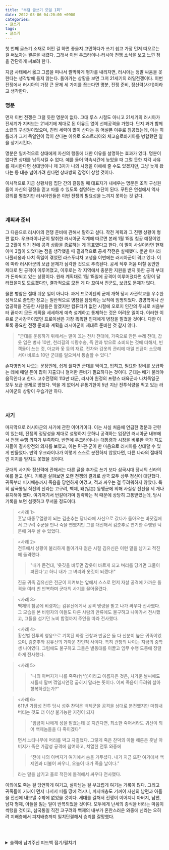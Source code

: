 ```yaml
---
title: "부캠 글쓰기 모임 1회"
date: 2022-03-06 04:20:00 +0900
categories:
- 글쓰기
tags:
- 글쓰기
---
```


첫 번째 글쓰기 소재로 어떤 걸 하면 좋을지 고민하다가 쓰기 쉽고 가장 먼저 떠오르는 걸 써보자는 결론을 내렸다. 그래서 이번 우크라이나-러시아 전쟁 소식을 보고 느낀 점을 간단하게 써보려 한다. 

지금 사태에서 옳고 그름을 떠나서 짤막하게 평가를 내리자면, 러시아는 정말 싸움을 못한다는 생각밖에 들지 않는다. 돌아가는 상황을 보면 그저 21세기의 러일전쟁이다. 이번 전쟁에서 러시아의 가장 큰 문제 세 가지를 꼽는다면 명분, 전쟁 준비, 정신력(사기)이라고 생각한다.



### 명분 
먼저 이번 전쟁은 그럴 듯한 명분이 없다. 고대 루스 시절도 아니고 21세기의 러시아가 전세계가 지켜보는 21세기에 제대로 된 이유도 없이 선제공격을 가했다. 단지 과거 함께 소련의 구성원이었으며, 친러 세력이 많이 산다는 등 어설픈 이유로 침공했는데, 이는 히틀러가 그저 독일인이 많이 산다는 이유로 오스트리아와 체코슬로바키아를 병합했던 일을 상기시킨다. 

명분은 일차적으로 상대에게 자신의 행동에 대한 이유를 설명하는 효과가 있다. 명분이 없다면 상대를 납득시킬 수 없다. 예를 들어 약속시간에 늦었을 때 그럴 듯한 지각 사유를 제시한다면 상대방이나 제 3자가 나의 사정을 이해해 줄 수도 있겠지만, 그냥 늦게 왔다는 둥 대충 넘어가려 한다면 상대방의 감정이 상할 것이다. 

이차적으로 지금 상황처럼 집단 간의 갈등일 때 대표자가 내세우는 명분은 조직 구성원들이 자신의 결정을 믿고 따를 수 있도록 설명하는 수단이 된다. 푸틴은 연설에서 역사 강의를 펼쳤지만 러시아인들은 이번 전쟁의 필요성을 느끼지 못하는 것 같다. 

<br/>

### 계획과 준비
그 다음으로 러시아의 전쟁 준비에 관해서 말하고 싶다. 작전 계획과 그 진행 상황이 형편 없다. 우크라이나군이 탈취한 러시아군 작계에 따르면 본래 1월 15일 침공 예정이었고 2월이 되기 전에 공격 상황을 종료하는 게 목표였다고 한다. 이 말이 사실이라면 현재 이미 3월이 되었다는 점을 생각했을 때 결과적으로 공세 작전은 실패했다. 뿐만 아니라 나폴레옹과 나치 독일이 겪었던 라스푸티차 고생을 이번에는 러시아군이 겪고 있다. 이에 따라 러시아군의 보급 문제가 심각한 것으로 추측된다. 공세 직후 처음 며칠 동안만 제대로 된 공격이 이루어졌고, 이후로는 각 지역에서 충분한 지원을 받지 못한 공격 부대가 돈좌되고 있는 상황이다. 원래 계획대로 1월 15일에 공격이 이루어졌다면 상황이 달라졌을지도 모르겠다만, 결과적으로 모든 게 다 꼬여서 진군도, 보급도 문제가 많다.

물론 병참은 절대 쉬운 일이 아니다. 과거 프로이센의 군제 개혁 당시 사관학교를 우수한 성적으로 졸업한 장교는 일반적으로 병참을 담당하는 보직에 임명되었다. 경영학이나 산업공학을 전공한 사람들은 알겠지만 컴퓨터가 없던 시절에 오로지 인간의 두뇌로 처음부터 끝까지 모든 계획을 세세하게 예측 설계하고 통제하는 것은 어려운 일이다. 이러한 이유로 군사강국이였던 프로이센은 가장 똑똑한 인재에게 병참을 맡겼을 것이다. 다만 이토록 중요한 전쟁 준비와 계획을 러시아군이 제대로 준비한 것 같지 않다.

>"군대를 운용하기 위해서는 말이 끄는 전차 천대에, 가죽으로 만든 수레 천대, 갑옷 입은 병사 10만, 천리길의 식량수송, 즉 안과 밖으로 소비되는 것에 더해서, 빈객들이 쓰는 것, 아교와 옻 등의 재료, 전차와 갑옷의 관리에 매일 천금이 소모해서야 비로소 10만 군대를 일으켜서 통솔할 수 있다."

손자병법에 나오는 문장인데, 쉽게 풀자면 군대를 먹이고, 입히고, 필요한 장비를 보급하는 데에 매일 돈이 많이 지출되니 철저한 준비가 필요하다는 것이다. 군대는 배가 불러야 움직인다고 한다. 고수전쟁의 113만 대군, 러시아 원정의 프랑스 대육군과 나치독일군 모두 보급 문제로 망했다. 먹을 게 없어서 유통기한이 5년 지난 전투식량을 먹고 있는 러시아군의 상황이 우습기만 하다. 

<br/>

### 사기 
마지막으로 러시아군의 사기에 관한 이야기이다. 이는 사실 처음에 언급한 명분과 관련이 있는데, 전쟁의 정당성을 제대로 설명하지 못하니 공격하는 입장인 러시아군 내부에서 전쟁 수행 의지가 부족하다. 반면에 우크라이나는 대통령과 시장을 비롯한 국가 지도자들이 결사항전의 의지를 보였고, 이는 민·관·군이 한 마음으로 러시아를 상대할 수 있게 만들었다. 만약 우크라이나가 이렇게 스스로 분전하지 않았다면, 다른 나라의 절대적인 지지를 받지도 못했을 것이다. 

군대의 사기와 정신력에 관해서는 다른 글을 추가로 쓰기 보다 삼국시대 당시의 신라의 예를 들고 싶다. 기록을 살펴보면 오랜 전쟁의 결과로 삼국 모두 상무 정신이 대단했다. 귀족부터 피지배층까지 죽음을 당연하게 여겼고, 적과 싸우는 걸 두려워하지 않았다. 특히 삼국통일 직전의 신라는 고구려, 백제, 왜(일본) 동맹군에 의해 사실상 전선을 세 개나 유지해야 했다. 여기저기서 번갈아가며 침략하는 적 때문에 상당히 고통받았는데, 당시 기록을 보면 섬찟하고 무서울 정도이다.

><사례 1>   
>훗날 태종무열왕이 되는 김춘추는 당나라에 사신으로 갔다가 돌아오는 바닷길에서 고구려 수군을 만나 죽을 뻔했지만 그를 대신해서 김춘추로 연기한 수행원 덕분에 겨우 살 수 있었다. 

><사례 2>  
> 전투에서 상황이 불리하게 돌아가자 젊은 시절 김유신은 이런 말을 남기고 적진에 돌격했다.   
>>"내가 듣건대, '옷깃을 바루면 갑옷이 바르게 되고 벼리를 당기면 그물이 펴진다'고 하니 내가 그 벼리와 옷깃이 되겠다!"
>
>진골 귀족 김유신은 전군이 지켜보는 앞에서 스스로 먼저 자살 공격에 가까운 돌격을 여러 번 반복하며 군대의 사기를 끌어올렸다.

><사례 3>  
> 백제의 침공에 비령자는 김유신에게서 공격 명령을 받고 나가 싸우다 전사했다. 그 모습을 본 비령자의 아들도 다른 사람의 만류에도 불구하고 나아가서 전사했고, 그들을 섬기던 노비 합절까지 주인을 따라 전사했다. 

><사례 4>   
>황산벌 전투의 영웅으로 기록된 화랑 관창과 반굴은 둘 다 신분이 높은 귀족이었으며, 김춘추와 김유신의 가까운 친인척 사이다. 특히 관창의 나이는 지금의 중학생 나이였다. 그럼에도 불구하고 그들은 별동대를 이끌고 임무 수행 도중에 장렬하게 전사했다. 

><사례 5>  
>>"나의 아버지가 나를 죽죽(竹竹)이라고 이름지은 것은, 차가운 날씨에도 시들지 말며 꺾일지언정 굽히지 말라는 뜻이다. 어찌 죽음이 두려워 살아 항복하겠는가?"

><사례 6>  
>611년 가잠성 전투 당시 성주 찬덕은 백제군을 공격을 상대로 분전했지만 마침내 버티는 것도 더 이상 불가능한 지경이 되자 
>>"임금이 나에게 성을 맡겼는데 못 지킨다면, 최소한 죽어서라도 귀신이 되어 백제놈들을 다 죽이겠다"
>
>면서 느티나무에 머리를 박고 자결했다. 그렇게 죽은 찬덕의 아들 해론은 훗날 아버지가 죽은 가잠성 공격에 참여하고, 치열한 전투 와중에
>>“전에 나의 아버지가 여기에서 숨을 거두셨다. 내가 지금 또한 여기에서 백제인과 더불어 싸우니, 오늘이 내가 죽을 날이다.”
>
>라는 말을 남기고 홀로 적진에 돌격해서 싸우다 전사했다.


  
이외에도 죽는 걸 당연하게 여기고, 살아남는 걸 부끄럽게 여기는 기록이 많다. 그리고 귀족들이 기꺼이 먼저 나서서 피를 땅에 적시니, 피지배층도 기꺼이 자신의 남편과 아들을 전선에 내보낼 수밖에 없었을 것이다. 세대를 걸쳐서 전쟁이 이어지니 아버지, 남편, 남자 형제, 아들을 잃는 일이 반복되었을 것이다. 모두에게 난세의 종식을 바라는 마음이 싹텄을 것이고, 삼국통일 직전 고구려와 백제의 내부가 혼란스러운 와중에 신라는 오히려 지배층에서 피지배층까지 일치단결해서 승리를 갈망했다. 


<br/> <br/>

<details markdown="1">
<summary>슬랙에 남겨주신 피드백 접기/펼치기</summary>

<br/>

**김주연 캠퍼님**  
남현님 글 인상깊게 읽었습니다. 우선 이렇게 글을 읽다 보니 각자의 문체가 확실히 있구나라는 생각이 들었습니다. 오늘 글은 칼럼을 읽는 것 같았고, 비유와 사례가 많아 가독성이 좋았습니다. 목차로 나눠서 글이 진행되는 점도 좋았습니다. 한 가지 아쉬운 점이 있었다면, '사기' 목차에서 사례에 대한 이야기로 글이 끝나는데요, 글이 끊어진다고 느껴졌습니다. 저는 개인적으로 마무리하는 글이 있거나, 신라의 사례를 제시한 다음 러시아 전쟁에 대한 생각을 덧붙여도 좋았을 것 같다는 생각이 들었습니다.


**김소연 캠퍼님**  
안녕하세요, 남현님. 최근에 접한 텍스트와 사뭇 다른 주제라 더 재미있고 인상깊었던 글이었습니다. 돌이켜보면 저도 사회랑 국사를 정말 좋아했는데 쓰신 글 읽으면서 아는 인물이나 지역, 사건이 나오면 반갑기도 한 반면 '뭐지?'싶은게 너무 많아서 읽으면서 부끄러웠네요ㅠㅠ
역사를 잘 이해하고 있는 사람이 통찰이 있다고 생각하는 편인데, 남현님 글을 읽으면서 그런 인상을 받았던 것 같습니다. 세가지 항목에 대해 이야기하고 갑자기 끝난 감이 있어서 아쉬웠는데요. 기술적인 내용도 좋지만 이런 종류의 글 앞으로도 많이 남겨주세요! 잘 읽었습니다 :미소짓는_얼굴:


**이인서 캠퍼님**  
안녕하세요 남현님. 글 너무 잘 읽었습니다.
먼저, 적절한 예시를 들어 설명하셔서 상황에 대한 이해가 쉬웠습니다. 어떻게 그렇게 많은 사례들을 떠올리셨을까 궁금해지는 부분입니다. 아마 정말 많은 책을 읽으셨거나 역사에 관심이 많으셔서 가능한게 아닐까 생각이 드네요. 저로서는 가지지 못한 부분이라 대단하시다는 생각이 들었습니다.
또, 통찰력이 뛰어나시다는 느낌을 받았습니다. 현재 일어나고 있는 상황들을 분석하여 일목요연하게 정리하신 것이 정말 인상 깊었습니다. 다만 글이 중간에 멈추는 느낌이 들었는데, 이후 러시아가 문제를 어떻게 풀어나가야 할까에 대한 남현님의 생각이 더 있었으면 좋지 않았을까 생각이 드네요. (개인적으로도 궁금하고, 글을 작성하신지 1주일이 지난 이 시점에서의 남현님의 생각도 궁금하네요.)
전혀 상상도 못했던 주제를 다루셔서 너무 재밌게 읽었습니다. 앞으로도 좋은 글 기대하겠습니다 감사합니다 :미소짓는_얼굴:


**한현진 캠퍼님**  
안녕하세요! 남현님 글 너무 잘 읽었습니다. 첫 부분에 언급해주신 대로 세가지 문제점에 대해 글을 나누어서 더 읽기 편했던 것 같습니다. 그리고 우크라이나 - 러시아 전쟁 상황에 대해서 작성하셨을 것이라 예상했는데 전쟁의 문제에 대해서 작성해주셔서 새로웠어요. 제가 전쟁에 대해 이렇게 자세하게 몰라서 덕분에 흥미롭게 읽었습니다:)
다만, 저의 경우에는 사기 부분 뒤에 글의 마무리가 있으면 더 좋지 않았을까 하는 생각이 들었어요.ㅎㅎ 이 부분을 제외하고는 명분의 기능, 사례 부분이 특히 좋았습니다. 재밌게 잘 보았고 다음 글도 기대할게요!!:booduck_happy:


**허치영 캠퍼님**  
안녕하세요 남현님 쓰신 글 잘 읽었습니다!
항상 블로그글은 공부하려고 찾아 읽는 것 밖에 없었는데 이런 전쟁과 관련된 글은 처음읽어봐서 되게 새로웠네요.
예전 사례들과 비교하고 남현님의 생각을 잘 정리해서 적으신 부분이 참 인상깊은 글이였습니다.
딱 하나 아쉬웠던 부분은 글의 마무리가 조금 부족하지않았나 생각해요. 마지막 부분에 남현님의 총합된 생각이 있었다면 정말 완벽한 글이였을 것 같네요.
이러한 종류의 글 앞으로도 많이 기대하고 있겠습니다 ㅎㅎ


**김성규 캠퍼님**  
안녕하세요! 저도 남현님 글 잘 읽었습니다! 저는 다른 캠퍼님들의 글을 보다 남현님의 색다른 주제를 접하니, 상당히 신선하다는 느낌을 받았습니다!:깜짝_놀란:
글 작성방식도 무척 좋았는데요, 저는 '사기' 부분에 인용문구로 각 사례를 구분한 점이 인상깊었습니다. 과거 사례와 지금의 주제를 동일선상에 놓고 읽다보니 문제가 무엇인지 쉽게 알 수 있어서 좋았고, 무엇보다 읽기 편하더라구요:+1:
피드백을 쓰는 지금도 제 머릿속엔 '러시아는 왜 그랬을까?' 라는 생각이 드는걸 보니 남현님께서 글에 몰입되게끔 잘 써주신 것 같습니다! 좋은 글 작성하고 공유해주셔서 감사합니다!:웃음:


**김은기 캠퍼님**  
남현님 작성해주신 글 잘 읽었습니다! 생각하지도 못한 주제라 조금 당황스러웠지만 저 역시 관심이 많은 주제였기 때문에 자세히 읽어보았습니다. 문장이 짧은 호흡으로 이루어져 읽기에 좋았고 문단 역시 분리가 잘 되어 있어 형식적으로 좋은 글이라 생각했습니다.

조금 아쉬운 점이 있다면 먼저 문체가 다루는 내용에 비해 많이 가볍다는 것입니다. 내용 자체가 '병참', '라스푸티차 고생' 등 독자가 생소해 할 수 있는 단어로 이루어진 내용인 것에 비해 문체는 "돌아가는 상황을 보면 그저 21세기의 러일전쟁이다."와 같이 조금 가벼운 느낌이 강했습니다.

두번째는 글을 작성하실 때 "독자들은 어떻게 느낄까?" 조금 더 생각하시면 좋을 것 같습니다. 어려운 용어에 대한 간단한 설명과 역사적 사건에 대한 적절한 사진을 첨부한다면 더욱 가독성이 높은 좋은 글이 될 수 있지 않을까라고 생각합니다.

세번째는 마무리 부분이 없어서 한 편의 글로 잘 느껴지지 않았습니다. 입구가 있으면 출구가 있어야 하듯이, 문장에도 서론이 있으면 결론이 있는 것이 좋습니다. 마지막 부분에 의견을 종합하는 식이나 갈무리하는 식의 자신의 내용을 담아주면 더 좋지 않았을까 싶습니다.
재밌는 글감과 내용 잘 읽었습니다. 좋은 글 앞으로도 기대하겠습니다!


**한나연 캠퍼님**  
안녕하세요 남현님! 글 잘 읽었습니다. 최근에 제가 읽었던 글과는 다른 주제라 신선했습니다. 부캠을 시작하고 나서는 세상이 어떻게 돌아가는지 관심이 줄어든 저와는 달리 러시아-우크라이나 전쟁에 대한 남현님의 생각을 알 수 있어서 좋았습니다. 푸틴의 계획과는 점점 멀어지는 상황에서 러시아가 어떻게 대응할지에 대한 남현님의 생각도 들어가면 더 좋은 글이 될 것 같습니다!


</details>
